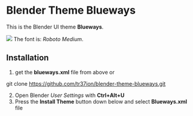 # Blender Theme Blueways

This is the Blender UI theme **Blueways**.

![][snip]
The font is: *Roboto Medium*.

## Installation

1. get the **blueways.xml** file from above or

 git clone https://github.com/tr37ion/blender-theme-blueways.git

2. Open Blender *User Settings* with **Ctrl+Alt+U**
3. Press the **Install Theme** button down below and select **Blueways.xml** file

[snip]:http://storage3.static.itmages.com/i/15/0627/h_1435420147_6141516_547164026c.png

